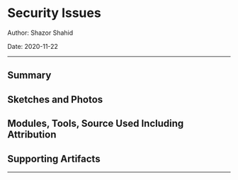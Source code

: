 # Security Issues

Author: Shazor Shahid

Date: 2020-11-22

-----

## Summary

## Sketches and Photos

## Modules, Tools, Source Used Including Attribution

## Supporting Artifacts

-----
